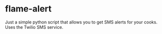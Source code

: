 # flame-alert

  Just a simple python script that allows you to get SMS alerts for your cooks. Uses the Twilio SMS service.
